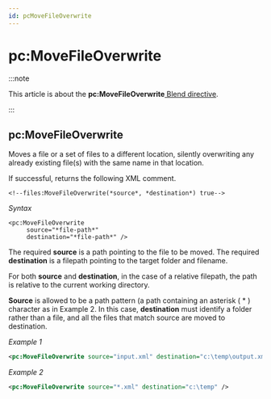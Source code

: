 ```yaml
---
id: pcMoveFileOverwrite
---
```


# pc:MoveFileOverwrite




:::note

This article is about the **pc:MoveFileOverwrite**[ Blend directive](/Repositories/Blend_directives).

:::

## **pc:MoveFileOverwrite**

Moves a file or a set of files to a different location, silently overwriting any already existing file(s) with the same name in that location.

If successful, returns the following XML comment.

```
<!--files:MoveFileOverwrite(*source*, *destination*) true-->
```

*Syntax*

```
<pc:MoveFileOverwrite
     source="*file-path*"
     destination="*file-path*" />
```

The required **source** is a path pointing to the file to be moved. The required **destination** is a filepath pointing to the target folder and filename.

For both **source** and **destination**, in the case of a relative filepath, the path is relative to the current working directory.

**Source** is allowed to be a path pattern (a path containing an asterisk ( * ) character as in Example 2. In this case, **destination** must identify a folder rather than a file, and all the files that match source are moved to destination.

*Example 1*

```xml
<pc:MoveFileOverwrite source="input.xml" destination="c:\temp\output.xml" />
```

*Example 2*

```xml
<pc:MoveFileOverwrite source="*.xml" destination="c:\temp" />
```

 